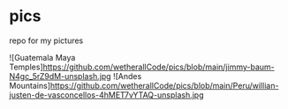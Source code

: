 # pics
repo for my pictures

![Guatemala Maya Temples]https://github.com/wetherallCode/pics/blob/main/jimmy-baum-N4gc_5rZ9dM-unsplash.jpg
![Andes Mountains]https://github.com/wetherallCode/pics/blob/main/Peru/willian-justen-de-vasconcellos-4hMET7vYTAQ-unsplash.jpg
